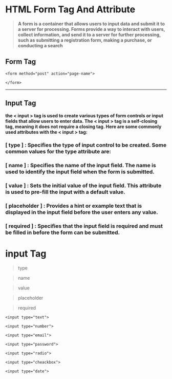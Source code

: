# HTML Form Tag And Attribute

> **A form is a container that allows users to input data and submit it to a server for processing. Forms provide a way to interact with users, collect information, and send it to a server for further processing, such as submitting a registration form, making a purchase, or conducting a search**


## Form Tag 

```
<form method="post" action="page-name">

</form> 
```

<hr>

## Input Tag

**the < input > tag is used to create various types of form controls or input fields that allow users to enter data. The < input > tag is a self-closing tag, meaning it does not require a closing tag. Here are some commonly used attributes with the < input > tag:**

### [ type ] : Specifies the type of input control to be created. Some common values for the type attribute are:

###  [ name ] : Specifies the name of the input field. The name is used to identify the input field when the form is submitted.

### [ value ] : Sets the initial value of the input field. This attribute is used to pre-fill the input with a default value.

### [ placeholder ] : Provides a hint or example text that is displayed in the input field before the user enters any value.

### [ required ] : Specifies that the input field is required and must be filled in before the form can be submitted.




# input Tag

> type 

> name

> value

> placeholder

> required

> 

```
<input type="text">

<input type="number">

<input type="email">

<input type="password">

<input type="radio">

<input type="cheackbox">

<input type="date">

```

